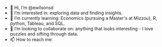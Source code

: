 - 👋 Hi, I’m @ewilsonsd
- 👀 I’m interested in: exploring data and finding insights.
- 🌱 I’m currently learning: Economics (pursuing a Master's at Mizzou), R, python, Tableau, and SQL.
- 💞️ I’m looking to collaborate on: anything that looks interesting - I love puzzles and sifting through data.
- 📫 How to reach me: 

<!---
ewilsonsd/ewilsonsd is a ✨ special ✨ repository because its `README.md` (this file) appears on your GitHub profile.
You can click the Preview link to take a look at your changes.
--->
